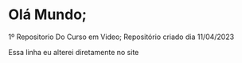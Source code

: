 # Olá Mundo;

 1º Repositorio Do Curso em Video;
 Repositório criado dia 11/04/2023

Essa linha eu alterei diretamente  no site
